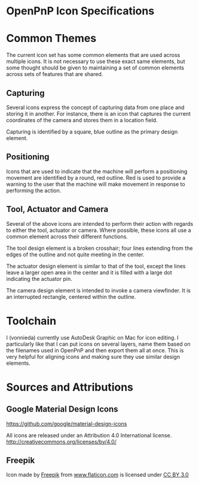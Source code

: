 OpenPnP Icon Specifications
===========================


Common Themes
=============
The current icon set has some common elements that are used across multiple
icons. It is not necessary to use these exact same elements, but some thought
should be given to maintaining a set of common elements across sets of features
that are shared.

Capturing
---------
Several icons express the concept of capturing data from one place and storing
it in another. For instance, there is an icon that captures the current
coordinates of the camera and stores them in a location field.

Capturing is identified by a square, blue outline as the primary design element.

Positioning
-----------
Icons that are used to indicate that the machine will perform a positioning
movement are identified by a round, red outline. Red is used to provide a
warning to the user that the machine will make movement in response to
performing the action.

Tool, Actuator and Camera
-------------------------
Several of the above icons are intended to perform their action with regards
to either the tool, actuator or camera. Where possible, these icons all use
a common element across their different functions.

The tool design element is a broken crosshair; four lines extending from the
edges of the outline and not quite meeting in the center.

The actuator design element is similar to that of the tool, except the lines
leave a larger open area in the center and it is filled with a large dot
indicating the actuator pin.

The camera design element is intended to invoke a camera viewfinder. It is an
interrupted rectangle, centered within the outline.

Toolchain
=========
I (vonnieda) currently use AutoDesk Graphic on Mac for icon editing. I particularly like
that I can put icons on several layers, name them based on the filenames used in OpenPnP
and then export them all at once. This is very helpful for aligning icons and making
sure they use similar design elements.

Sources and Attributions
========================

Google Material Design Icons
----------------------------
https://github.com/google/material-design-icons

All icons are released under an Attribution 4.0 International license.
http://creativecommons.org/licenses/by/4.0/

Freepik
-------
<div>Icon made by <a href="http://www.freepik.com" title="Freepik">Freepik</a> from <a href="http://www.flaticon.com" title="Flaticon">www.flaticon.com</a> is licensed under <a href="http://creativecommons.org/licenses/by/3.0/" title="Creative Commons BY 3.0">CC BY 3.0</a></div>

